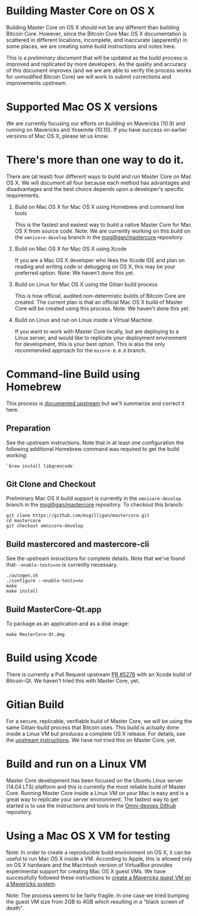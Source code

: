 Building Master Core on OS X
============================

Building Master Core on OS X should not be any different than building Bitcoin Core. However, since the Bitcoin Core Mac OS X documentation is scattered in different locations, incomplete, and inaccurate (apparently) in some places, we are creating some build instructions and notes here.

This is a *preliminary document* that will be updated as the build process is improved and replicated by more developers. As the quality and accuracy of this document improves (and we are are able to verify the process works for unmodified Bitcoin Core) we will work to submit corrections and improvements upstream.

# Supported Mac OS X versions

We are currently focusing our efforts on building on Mavericks (10.9) and running on Mavericks and Yosemite (10.10). If you have success on earlier versions of Mac OS X, please let us know.

# There's more than one way to do it. 

There are (at least) four different ways to build and run Master Core on Mac OS X. We will document all four because each method has advantages and disadvantages and the best choice depends upon a developer's specific requirements.

1. Build on Mac OS X for Mac OS X using Homebrew and command line tools

    This is the fastest and easiest way to build a native Master Core for Mac OS X from source code. Note: We are currently working on this build on the `omnicore-develop` branch in the [msgilligan/mastercore](https://github.com/msgilligan/mastercore) repository.

1. Build on Mac OS X for Mac OS X using Xcode

    If you are a Mac OS X developer who likes the Xcode IDE and plan on reading and writing code or debugging on OS X, this may be your preferred option. Note: We haven't done this yet.

1. Build on Linux for Mac OS X using the Gitian build process

    This is how official, audited non-determistic builds of Bitcoin Core are created. The current plan is that an official Mac OS X build of Master Core will be created using this process. Note: We haven't done this yet.

1. Build on Linux and run on Linux inside a Virtual Machine.

    If you want to work with Master Core locally, but are deploying to a Linux server, and would like to replicate your deployment environment for development, this is your best option. This is also the only recommended approach for the `mscore-0.0.8` branch.

# Command-line Build using Homebrew

This process is [documented upstream](https://github.com/bitcoin/bitcoin/blob/master/doc/build-osx.md) but we'll summarize and correct it here.

## Preparation

See the upstream instructions. Note that in at least one configuration the following additional Homebrew command was required to get the build working:

    `brew install libqrencode`

## Git Clone and Checkout

Preliminary Mac OS X build support is currently in the `omnicore-develop` branch in the [msgilligan/mastercore](https://github.com/msgilligan/mastercore) repository. To checkout this branch:

    git clone https://github.com/msgilligan/mastercore.git
    cd mastercore
    git checkout omnicore-develop

## Build mastercored and mastercore-cli

See the upstream insructions for complete details. Note that we've found that`--enable-tests=no` is currently necessary.

    ./autogen.sh
    ./configure --enable-tests=no
    make
    make install

## Build MasterCore-Qt.app

To package as an application and as a disk image:

    make MasterCore-Qt.dmg

# Build using Xcode

There is currently a Pull Request upstream [PR #5276](https://github.com/bitcoin/bitcoin/pull/5276) with an Xcode build of Bitcoin-Qt. We haven't tried this with Master Core, yet.

# Gitian Build

For a secure, replicable, verifiable build of Master Core, we will be using the same Gitian-build process that Bitcoin uses. This build is actually done inside a Linux VM but produces a complete OS X release. For details, see the [upstream instructions](https://github.com/bitcoin/bitcoin/blob/master/doc/release-process.md). We have not tried this on Master Core, yet.

# Build and run on a Linux VM

Master Core development has been focused on the Ubuntu Linux server (14.04 LTS) platform and this is currently the most reliable build of Master Core. Running Master Core inside a Linux VM on your Mac is easy and is a great way to replicate your server environment. The fastest way to get started is to use the instructions and tools in the [Omni-devops Github](https://github.com/mastercoin-MSC/omni-devops) repository.

# Using a Mac OS X VM for testing

Note: In order to create a reproducible build environment on OS X, it can be useful to run Mac OS X inside a VM. According to Apple, this is allowed only on OS X hardware and the Macintosh version of VirtualBox provides experimental support for creating Mac OS X guest VMs. We have successfully followed these instructions to [create a Mavericks guest VM on a Mavericks system](http://engineering.bittorrent.com/2014/07/16/how-to-guide-for-mavericks-vm-on-mavericks/).

Note: The process seems to be fairly fragile. In one case we tried bumping the guest VM size from 2GB to 4GB which resulting in a "black screen of death".







